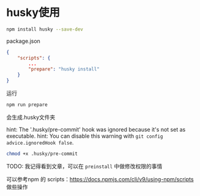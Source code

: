 # husky使用
```sh
npm install husky --save-dev
```

package.json

```json
{
	"scripts": {
		...
		"prepare": "husky install"
	}
}
```

运行

```sh
npm run prepare 
```

会生成.husky文件夹

hint: The '.husky/pre-commit' hook was ignored because it's not set as executable.
hint: You can disable this warning with `git config advice.ignoredHook false`.

```sh
chmod +x .husky/pre-commit
```

TODO:  我记得看到文章，可以在 `preinstall` 中做修改权限的事情

可以参考npm 的 scripts：https://docs.npmjs.com/cli/v9/using-npm/scripts 做些操作